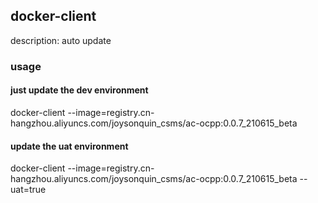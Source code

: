 ## docker-client
description: auto update
### usage
#### just update the dev environment
docker-client --image=registry.cn-hangzhou.aliyuncs.com/joysonquin_csms/ac-ocpp:0.0.7_210615_beta
#### update the uat environment
docker-client --image=registry.cn-hangzhou.aliyuncs.com/joysonquin_csms/ac-ocpp:0.0.7_210615_beta --uat=true